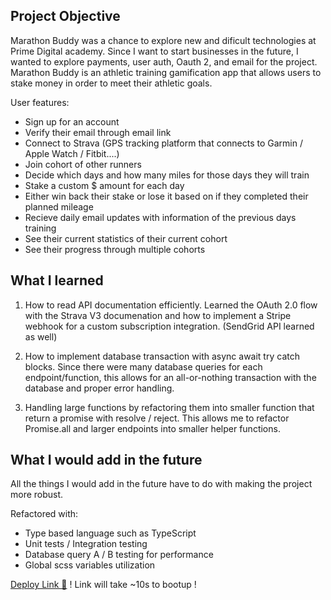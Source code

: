 ## Project Objective

Marathon Buddy was a chance to explore new and dificult technologies at Prime Digital academy. Since I want to start businesses in the future, I wanted to explore payments, user auth, Oauth 2, and email for the project. Marathon Buddy is an athletic training gamification app that allows users to stake money in order to meet their athletic goals.

User features:
- Sign up for an account
- Verify their email through email link
- Connect to Strava (GPS tracking platform that connects to Garmin / Apple Watch / Fitbit....)
- Join cohort of other runners
- Decide which days and how many miles for those days they will train
- Stake a custom $ amount for each day
- Either win back their stake or lose it based on if they completed their planned mileage
- Recieve daily email updates with information of the previous days training
- See their current statistics of their current cohort
- See their progress through multiple cohorts

## What I learned

1. How to read API documentation efficiently. Learned the OAuth 2.0 flow with the Strava V3 documenation and how to implement a Stripe webhook for a custom subscription integration. (SendGrid API learned as well)  

2. How to implement database transaction with async await try catch blocks. Since there were many database queries for each endpoint/function, this allows for an all-or-nothing transaction with the database and proper error handling.

3. Handling large functions by refactoring them into smaller function that return a promise with resolve / reject. This allows me to refactor Promise.all and larger endpoints into smaller helper functions.

## What I would add in the future

All the things I would add in the future have to do with making the project more robust. 

Refactored with:
- Type based language such as TypeScript
- Unit tests / Integration testing
- Database query A / B testing for performance
- Global scss variables utilization

[Deploy Link 🚀](https://cryptic-reef-41000.herokuapp.com/) ! Link will take ~10s to bootup !
